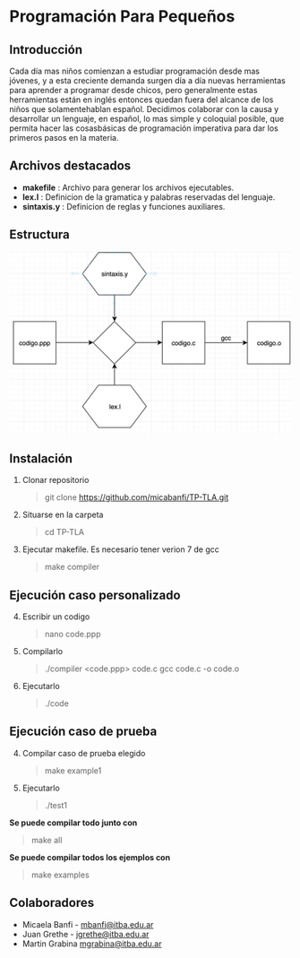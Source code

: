 # Programación Para Pequeños
## Introducción
Cada día mas niños comienzan a estudiar programación desde mas jóvenes, y a esta creciente demanda surgen día a día nuevas herramientas  para aprender a programar desde chicos, pero generalmente estas herramientas están en inglés entonces quedan fuera del alcance de los niños que solamentehablan español. Decidimos colaborar con la causa y desarrollar un lenguaje, en español, lo mas simple y coloquial posible, que permita hacer las cosasbásicas de programación imperativa para dar los primeros pasos en la materia.

## Archivos destacados
- **makefile** : Archivo para generar los archivos ejecutables.
- **lex.l** : Definicion de la gramatica y palabras reservadas del lenguaje.
- **sintaxis.y** : Definicion de reglas y funciones auxiliares.

## Estructura
![alt text](https://github.com/micabanfi/TP-TLA/blob/master/diagram?raw=true)

## Instalación
1. Clonar repositorio
	>git clone https://github.com/micabanfi/TP-TLA.git
2. Situarse en la carpeta
	> cd TP-TLA
4. Ejecutar makefile. Es necesario tener verion 7 de gcc
	> make compiler
## Ejecución caso personalizado
4. Escribir un codigo
	>nano code.ppp
5. Compilarlo
	>./compiler <code.ppp> code.c
	gcc code.c -o code.o
6. Ejecutarlo
	> ./code

## Ejecución caso de prueba
4. Compilar caso de prueba elegido
	>make example1
5. Ejecutarlo
	>./test1

**Se puede compilar todo junto con**
> make all

**Se puede compilar todos los ejemplos con**
> make examples

## Colaboradores
- Micaela Banfi - mbanfi@itba.edu.ar
- Juan Grethe - jgrethe@itba.edu.ar
- Martin Grabina mgrabina@itba.edu.ar
